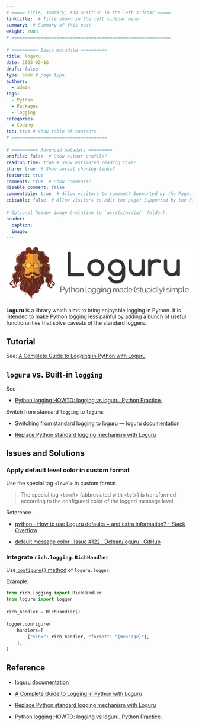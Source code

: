 ```yaml
---
# ===== Title, summary, and position in the left sidebar =====
linktitle:  # Title shown in the left sidebar menu
summary:  # Summary of this post
weight: 2003
# ============================================================

# ========== Basic metadata ==========
title: loguru
date: 2023-02-16
draft: false
type: book # page type
authors:
  - admin
tags:
  - Python
  - Packages
  - logging
categories:
  - Coding
toc: true # Show table of contents
# ====================================

# ========== Advanced metadata =========
profile: false  # Show author profile?
reading_time: true # Show estimated reading time?
share: true  # Show social sharing links?
featured: true
comments: true  # Show comments?
disable_comment: false
commentable: true  # Allow visitors to comment? Supported by the Page, Post, and Book content types.
editable: false  # Allow visitors to edit the page? Supported by the Page, Post, and Book content types.

# Optional header image (relative to `assets/media/` folder).
header:
  caption: 
  image:  
---
```


![GitHub - Delgan/loguru: Python logging made (stupidly) simple](https://raw.githubusercontent.com/EckoTan0804/upic-repo/master/uPic/logo.png)

**Loguru** is a library which aims to bring enjoyable logging in Python. It is intended to make Python logging less painful by adding a bunch of useful functionalities that solve caveats of the standard loggers.



## Tutorial

See: [A Complete Guide to Logging in Python with Loguru](https://betterstack.com/community/guides/logging/loguru/)

## `loguru` vs. Built-in `logging`

See

- [Python logging HOWTO: logging vs loguru. Python Practice.](https://alimbekov.com/en/python-logging-vs-loguru/)

Switch from standard `logging` to `loguru`:

- [Switching from standard logging to loguru &mdash; loguru documentation](https://loguru.readthedocs.io/en/stable/resources/migration.html)

- [Replace Python standard logging mechanism with Loguru](https://qxf2.com/blog/replace-python-standard-logging-with-loguru/)

## Issues and Solutions

### Apply default level color in custom format

Use the special tag `<level>` in custom format.

> The special tag `<level>` (abbreviated with `<lvl>`) is transformed according to the configured color of the logged message level.

Reference

- [python - How to use Loguru defaults + and extra information? - Stack Overflow](https://stackoverflow.com/questions/70977165/how-to-use-loguru-defaults-and-extra-information)

- [default message color · Issue #122 · Delgan/loguru · GitHub](https://github.com/Delgan/loguru/issues/122)

### Integrate `rich.logging.RichHandler`

Use[ `configure()` method](https://loguru.readthedocs.io/en/stable/api/logger.html#loguru._logger.Logger.configure) of `loguru.logger`.

Example:

```python
from rich.logging import RichHandler
from loguru import logger

rich_handler = RichHandler()

logger.configure(
    handlers=[
        {"sink": rich_handler, "format": "{message}"},
    ],
)
```

## Reference

- [loguru documentation](https://loguru.readthedocs.io/en/stable/index.html)

- [A Complete Guide to Logging in Python with Loguru](https://betterstack.com/community/guides/logging/loguru/)

- [Replace Python standard logging mechanism with Loguru](https://qxf2.com/blog/replace-python-standard-logging-with-loguru/)

- [Python logging HOWTO: logging vs loguru. Python Practice.](https://alimbekov.com/en/python-logging-vs-loguru/)